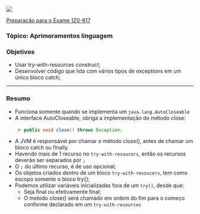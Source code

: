 ![](https://github.com/ocpjp-study/aprimoramentos-linguagem/blob/main/ocpjp.png)

[Preparação para o Exame 1Z0-817](https://education.oracle.com/pt_BR/upgrade-ocp-java-6-7-8-to-java-se-11-developer/pexam_1Z0-817)

### Tópico: Aprimoramentos linguagem
### Objetivos
- Usar try-with-resources construct;
- Desenvolver código que lida com vários tipos de exceptions em um único bloco catch;

<hr>

### Resumo
- Funciona somente quando se implementa um `java.lang.AutoCloseable`
- A interface AutoCloseable, obriga a implementação do método close:
  - ```java
    public void close() throws Exception;
    ```
- A JVM é responsável por chamar o método close(), antes de chamar um bloco catch ou finally.
- Havendo mais de 1 recurso no `try-with-resoucers`, então os recursos deverão ser separados por `;`
- O `;` do último recurso, é de uso opcional;
- Os objetos criados dentro de um bloco `try-with-resoucers`, tem como escopo somente o bloco try{}; 
- Podemos utilizar variáveis inicializadas fora de um `try()`, desde que:
  - Seja final ou efetivamente final;
  - O metodo close() será chamado em ordem do fim para o começo conforme declarado em um `try-with-resources`
